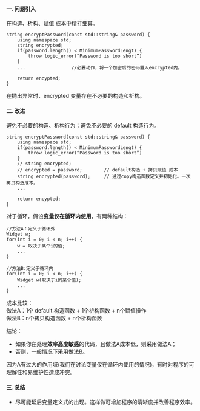 #### 一. 问题引入
在构造、析构、赋值 成本中精打细算。  

	string encryptPassword(const std::string& password) {
	    using namespace std;
	    string encrypted;
	    if(password.length() < MinimumPasswordLengt) {
	        throw logic_error(“Password is too short”)
	    }
	    ...					//必要动作，将一个加密后的密码置入encrypted内。
	    
		return encypted;
	}

在抛出异常时，encrypted 变量存在不必要的构造和析构。

#### 二. 改进
避免不必要的构造、析构行为；避免不必要的 default 构造行为。  

	string encryptPassword(const std::string& password) {
	    using namespace std;
	    if(password.length() < MinimumPasswordLengt) {
	        throw logic_error(“Password is too short”)
	    }
		// string encrypted;
		// encrypted = password;		// default构造 + 拷贝赋值 成本
	    string encrypted(password);		// 通过copy构造函数定义并初始化。一次 拷贝构造成本。
		...	    

	    return encypted;
	}

对于循环，假设**变量仅在循环内使用**，有两种结构：  

	//方法A：定义于循环外
	Widget w;
	for(int i = 0; i < n; i++) {
	    w = 取决于某个i的值;
		...
	}
	
	//方法B:定义于循环内
	for(int i = 0; i < n; i++) {
	    Widget w(取决于i的某个值);
		...
	}

成本比较：  
做法A：1个 default 构造函数 + 1个析构函数 + n个赋值操作  
做法B：n个拷贝构造函数 + n个析构函数  

结论：  

- 如果你在处理**效率高度敏感**的代码，且做法A成本低，则采用做法A；
- 否则，一般情况下采用做法B。  

因为A有过大的作用域(我们在讨论变量仅在循环内使用的情况)，有时对程序的可理解性和易维护性造成冲突。  

#### 三. 总结
- 尽可能延后变量定义式的出现。这样做可增加程序的清晰度并改善程序效率。